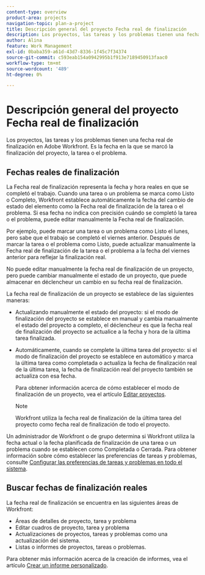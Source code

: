 ```yaml
---
content-type: overview
product-area: projects
navigation-topic: plan-a-project
title: Descripción general del proyecto Fecha real de finalización
description: Los proyectos, las tareas y los problemas tienen una fecha real de finalización en Adobe Workfront. Es la fecha en la que se marcó la finalización del proyecto, la tarea o el problema.
author: Alina
feature: Work Management
exl-id: 0baba359-a61d-43d7-8336-1f45c7f34374
source-git-commit: c593eab154a0942995b1f913e7189450913faac0
workflow-type: tm+mt
source-wordcount: '489'
ht-degree: 0%

---
```


# Descripción general del proyecto Fecha real de finalización

Los proyectos, las tareas y los problemas tienen una fecha real de finalización en Adobe Workfront. Es la fecha en la que se marcó la finalización del proyecto, la tarea o el problema.

## Fechas reales de finalización

La Fecha real de finalización representa la fecha y hora reales en que se completó el trabajo. Cuando una tarea o un problema se marca como Listo o Completo, Workfront establece automáticamente la fecha del cambio de estado del elemento como la Fecha real de finalización de la tarea o el problema. Si esa fecha no indica con precisión cuándo se completó la tarea o el problema, puede editar manualmente la Fecha real de finalización.

Por ejemplo, puede marcar una tarea o un problema como Listo el lunes, pero sabe que el trabajo se completó el viernes anterior. Después de marcar la tarea o el problema como Listo, puede actualizar manualmente la Fecha real de finalización de la tarea o el problema a la fecha del viernes anterior para reflejar la finalización real.

No puede editar manualmente la fecha real de finalización de un proyecto, pero puede cambiar manualmente el estado de un proyecto, que puede almacenar en déclencheur un cambio en su fecha real de finalización.

La fecha real de finalización de un proyecto se establece de las siguientes maneras:

* Actualizando manualmente el estado del proyecto: si el modo de finalización del proyecto se establece en manual y cambia manualmente el estado del proyecto a completo, el déclencheur es que la fecha real de finalización del proyecto se actualice a la fecha y hora de la última tarea finalizada.
* Automáticamente, cuando se complete la última tarea del proyecto: si el modo de finalización del proyecto se establece en automático y marca la última tarea como completada o actualiza la fecha de finalización real de la última tarea, la fecha de finalización real del proyecto también se actualiza con esa fecha.

  Para obtener información acerca de cómo establecer el modo de finalización de un proyecto, vea el artículo [Editar proyectos](../../../manage-work/projects/manage-projects/edit-projects.md).

  >[!NOTE]
  >
  >Workfront utiliza la fecha real de finalización de la última tarea del proyecto como fecha real de finalización de todo el proyecto.

Un administrador de Workfront o de grupo determina si Workfront utiliza la fecha actual o la fecha planificada de finalización de una tarea o un problema cuando se establecen como Completada o Cerrada. Para obtener información sobre cómo establecer las preferencias de tareas y problemas, consulte [Configurar las preferencias de tareas y problemas en todo el sistema](../../../administration-and-setup/set-up-workfront/configure-system-defaults/set-task-issue-preferences.md).

<!--this statement is confusing, not sure what it is referring to, so I am drafting this for now: The value for the Actual Completion Date is always what is considered the current date and time.-->



## Buscar fechas de finalización reales

La fecha real de finalización se encuentra en las siguientes áreas de Workfront:

* Áreas de detalles de proyecto, tarea y problema
* Editar cuadros de proyecto, tarea y problema
* Actualizaciones de proyectos, tareas y problemas como una actualización del sistema.
* Listas o informes de proyectos, tareas o problemas.

Para obtener más información acerca de la creación de informes, vea el artículo [Crear un informe personalizado](../../../reports-and-dashboards/reports/creating-and-managing-reports/create-custom-report.md).
